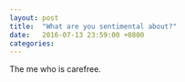 ```yaml
---
layout: post
title:  "What are you sentimental about?"
date:   2016-07-13 23:59:00 +0800
categories: 
---
```

The me who is carefree.

